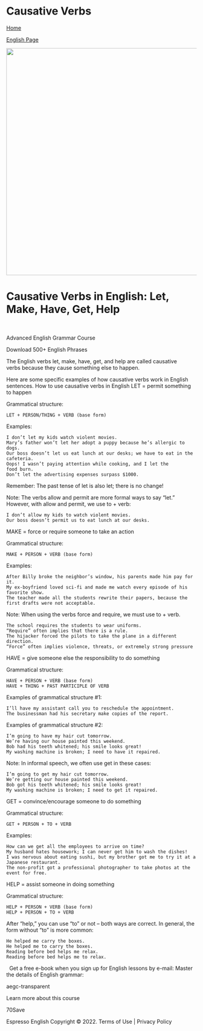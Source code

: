 # Causative Verbs 



[Home](all-files-links.md)


[English Page](all-english-links.md)



<img src="https://s3.amazonaws.com/media.llb.re/pub/notes/let_get_make_have.jpg" width="600">






# Causative Verbs in English: Let, Make, Have, Get, Help

 

Advanced English Grammar Course

Download 500+ English Phrases

The English verbs let, make, have, get, and help are called causative verbs because they cause something else to happen.

Here are some specific examples of how causative verbs work in English sentences.
How to use causative verbs in English
LET = permit something to happen

Grammatical structure:

    LET + PERSON/THING + VERB (base form)

Examples:

    I don’t let my kids watch violent movies.
    Mary’s father won’t let her adopt a puppy because he’s allergic to dogs.
    Our boss doesn’t let us eat lunch at our desks; we have to eat in the cafeteria.
    Oops! I wasn’t paying attention while cooking, and I let the food burn.
    Don’t let the advertising expenses surpass $1000.

Remember: The past tense of let is also let; there is no change!

Note: The verbs allow and permit are more formal ways to say “let.” However, with allow and permit, we use to + verb:

    I don’t allow my kids to watch violent movies.
    Our boss doesn’t permit us to eat lunch at our desks.

MAKE = force or require someone to take an action

Grammatical structure:

    MAKE + PERSON + VERB (base form)

Examples:

    After Billy broke the neighbor’s window, his parents made him pay for it.
    My ex-boyfriend loved sci-fi and made me watch every episode of his favorite show.
    The teacher made all the students rewrite their papers, because the first drafts were not acceptable.

Note: When using the verbs force and require, we must use to + verb.

    The school requires the students to wear uniforms.
    “Require” often implies that there is a rule.
    The hijacker forced the pilots to take the plane in a different direction.
    “Force” often implies violence, threats, or extremely strong pressure

HAVE = give someone else the responsibility to do something

Grammatical structure:

    HAVE + PERSON + VERB (base form)
    HAVE + THING + PAST PARTICIPLE OF VERB

Examples of grammatical structure #1:

    I’ll have my assistant call you to reschedule the appointment.
    The businessman had his secretary make copies of the report.

Examples of grammatical structure #2:

    I’m going to have my hair cut tomorrow.
    We’re having our house painted this weekend.
    Bob had his teeth whitened; his smile looks great!
    My washing machine is broken; I need to have it repaired.

Note: In informal speech, we often use get in these cases:

    I’m going to get my hair cut tomorrow.
    We’re getting our house painted this weekend.
    Bob got his teeth whitened; his smile looks great!
    My washing machine is broken; I need to get it repaired.

GET = convince/encourage someone to do something

Grammatical structure:

    GET + PERSON + TO + VERB

Examples:

    How can we get all the employees to arrive on time?
    My husband hates housework; I can never get him to wash the dishes!
    I was nervous about eating sushi, but my brother got me to try it at a Japanese restaurant.
    The non-profit got a professional photographer to take photos at the event for free.

HELP = assist someone in doing something

Grammatical structure:

    HELP + PERSON + VERB (base form)
    HELP + PERSON + TO + VERB

After “help,” you can use “to” or not – both ways are correct. In general, the form without “to” is more common:

    He helped me carry the boxes.
    He helped me to carry the boxes.
    Reading before bed helps me relax.
    Reading before bed helps me to relax.

 
Get a free e-book when you sign up for English lessons by e-mail:
Master the details of English grammar:

aegc-transparent

Learn more about this course

70Save



Espresso English Copyright © 2022.
Terms of Use | Privacy Policy 
